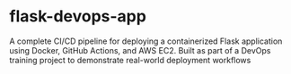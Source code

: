 # flask-devops-app
A complete CI/CD pipeline for deploying a containerized Flask application using Docker, GitHub Actions, and AWS EC2. Built as part of a DevOps training project to demonstrate real-world deployment workflows

